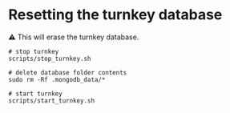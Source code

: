 # Resetting the turnkey database

:warning: This will erase the turnkey database.

```
# stop turnkey
scripts/stop_turnkey.sh 

# delete database folder contents
sudo rm -Rf .mongodb_data/*

# start turnkey
scripts/start_turnkey.sh
```

